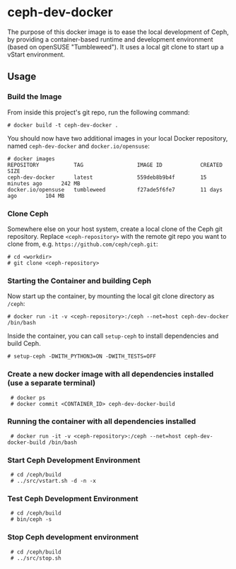 # ceph-dev-docker

The purpose of this docker image is to ease the local development of Ceph, by
providing a container-based runtime and development environment (based on
openSUSE "Tumbleweed"). It uses a local git clone to start up a vStart
environment.

## Usage

### Build the Image

From inside this project's git repo, run the following command:

    # docker build -t ceph-dev-docker .

You should now have two additional images in your local Docker repository, named
`ceph-dev-docker` and `docker.io/opensuse`:

    # docker images    
    REPOSITORY           TAG                 IMAGE ID            CREATED             SIZE
    ceph-dev-docker      latest              559deb8b9b4f        15 minutes ago      242 MB
    docker.io/opensuse   tumbleweed          f27ade5f6fe7        11 days ago         104 MB

### Clone Ceph

Somewhere else on your host system, create a local clone of the Ceph git
repository. Replace `<ceph-repository>` with the remote git repo you want to
clone from, e.g. `https://github.com/ceph/ceph.git`:

    # cd <workdir>
    # git clone <ceph-repository>
    
### Starting the Container and building Ceph

Now start up the container, by mounting the local git clone directory as
`/ceph`:

    # docker run -it -v <ceph-repository>:/ceph --net=host ceph-dev-docker /bin/bash

Inside the container, you can call `setup-ceph` to install dependencies and build Ceph.

    # setup-ceph -DWITH_PYTHON3=ON -DWITH_TESTS=OFF

### Create a new docker image with all dependencies installed (use a separate terminal)

     # docker ps
     # docker commit <CONTAINER_ID> ceph-dev-docker-build

### Running the container with all dependencies installed

     # docker run -it -v <ceph-repository>:/ceph --net=host ceph-dev-docker-build /bin/bash

### Start Ceph Development Environment

     # cd /ceph/build
     # ../src/vstart.sh -d -n -x

### Test Ceph Development Environment

     # cd /ceph/build
     # bin/ceph -s

### Stop Ceph development environment

     # cd /ceph/build
     # ../src/stop.sh
